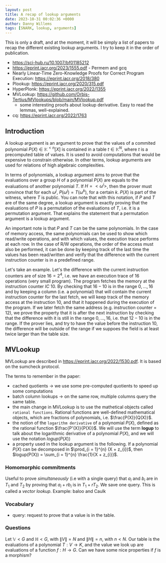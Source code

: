 ```yaml
---
layout: post
title: A recap of lookup arguments
date: 2023-10-31 00:02:36 +0000
author: Danny Willems
tags: [SNARK, lookup, arguments]
---
```


This is only a draft, and at the moment, it will be simply a list of papers to
recap the different existing lookup arguments. I try to keep it in the order of
publication.

- https://sci-hub.ru/10.1007/bf01185212
- https://eprint.iacr.org/2023/1555.pdf - Permem and gcq
- Nearly Linear-Time Zero-Knowledge Proofs for Correct Program Execution: https://eprint.iacr.org/2018/380
- Plookup: https://eprint.iacr.org/2020/315.pdf
- HyperPlonk: https://eprint.iacr.org/2022/1355
- MVLookup: https://github.com/Orbis-Tertius/MVlookups/blob/main/MVlookup.pdf
  - some interesting proofs about lookup derivative. Easy to read the lemmas, well-explained.
- cq: https://eprint.iacr.org/2022/1763


## Introduction

A lookup argument is an argument to prove that the values of a commited
polynomial $P(X) \in \mathbb{K}^{<n}[X]$ is contained in a table $t \in
\mathbb{K}^N$, where $t$ is a precomputed table of values. It is used to avoid
computations that would be expensive to constrain otherwise. In other terms,
lookup arguments are used for relations of high algebraic complexities.

In terms of polynomials, a lookup argument aims to prove that the evaluations
over a group $H$ of a polynomial $P(X)$ are equals to the evaluations of another
polynomial $T$. If $H = <\omega^{i}>$, then the prover must convince that for each $\omega^{j}$,
$P(\omega^{j}) = T(\omega^{k})$, for a certain $k$. $P(X)$ is part of the
witness, where $T$ is public. You can note that with this notation, if $P$ and
$T$ are of the same degree, a lookup argument is exactly proving that the evaluations of $P$ is a
permutation of the evaluations of $T$, i.e. it is a permutation argument. That
explains the statement that a permutation argument is a lookup argument.

An important note is that $P$ and $T$ can be the same polynomials. In the case
of memory access, the same polynomials can be used to show which read/write
operations, and with which values, the execution trace performs at each row. In the case of
R/W operations, the order of the access must also be performed, it can be done
by keeping track of the last time the values has been read/written and verify
that the difference with the current instruction counter is in a predefined range.

Let's take an example. Let's the difference with the current instruction counters
are of size $16 = 2^4$, i.e. we have an execution trace of 16 operations (very small program).
The program fetches the memory at the instruction counter $IC$ 10. By checking
that $16 - 10$ is in the range $0, ..., 16$ and by keeping a column (i.e. a
polynomial) that will contain the current instruction counter for the last
fetch, we will keep track of the memory access at the instruction $10$, and that
it happened during the execution of the program. If we later fetch the same
address (e.g. instruction counter = $12$), we prove the property that it is after
the next instruction by checking that the difference with it is still in the
range $0, ..., 16$, i.e. that $12 - 10$ is in the range. If the prover lies, and
try to have the value before the instruction 10, the difference will be outside
of the range if we suppoes the field is at least twice larger than the table
size.


## MVLookup

MVLookup are described in https://eprint.iacr.org/2022/1530.pdf.
It is based on the sumcheck protocol.

The terms to remember in the paper:
- cached quotients -> we use some pre-computed quotients to speed up some computations
- batch column lookups -> on the same row, multiple columns query the same table.
- the main change in MVLookup is to use the mathetical objects called `rational functions`. Rational functions are well-defined mathematical objects, which are fractions of polynomials, i.e. $\frac{P(X)}{Q(X)}$.
- the notion of the `logarithm derivative` of a polynomial $P(X)$, defined as the rational function $\frac{P'(X)}{P(X)}$. We will use the term **logup** to talk about the logarithmic derivative of a polynomial $P(X)$, and we will use the notation $logup(P(X))$
- a property used in the lookup argument is the following. If a polynomial
  $P(X)$ can be decomposed in $\prod_{i = 1}^{n} (X + z_{i})$, then $logup(P(X))
  = \sum_{i = 1}^{n} \frac{1}{X + z_{i}}$.

### Homomorphic commitments

Useful to prove *simultaneously* (i.e with a single query) that $a_{i}$ and
$b_{i}$ are in $T_{1}$ and $T_{2}$ by proving that $a_{i} + r b_{i}$ is in
$T_{1} + r T_{2}$. We save one query. This is called a *vector lookup*. Example:
baloo and Caulk

### Vocabulary

- query: request to prove that a value is in the table.

### Questions

Let $\mathbb{V} < G$ and $\mathbb{H} < G$, with $\|V\| = N$ and $\|H\| = n$, with $n < N$.
Our table is the evaluations of a polynomial $T: V \rightarrow K$, and the value
we look up are evaluations of a function $f: H \rightarrow G$.
Can we have some nice properties if $f$ is a morphism?
